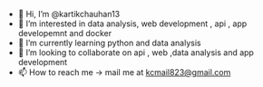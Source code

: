 - 👋 Hi, I’m @kartikchauhan13
- 👀 I’m interested in data analysis, web development , api , app developemnt and docker 
- 🌱 I’m currently learning python and data analysis 
- 💞️ I’m looking to collaborate on api , web ,data analysis and app development 
- 📫 How to reach me -> mail me at kcmail823@gmail.com

<!---
kartikchauhan13/kartikchauhan13 is a ✨ special ✨ repository because its `README.md` (this file) appears on your GitHub profile.
You can click the Preview link to take a look at your changes.
--->
